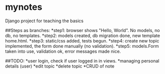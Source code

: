 # mynotes
Django project for teaching the basics

##Steps as branches:
*step1: browser shows "Hello, World". No models, no db, no templates.
*step2: models created, db migration done, new template home.html.
*step3: static/css added, tests begun.
*step4: create new topic implemented, the form done manually (no validation).
*step5: models.Form taken into use, validation ok, error messages made nice.

##TODO:
*user login, check if user logged in in views.
*managing personal details (user)
*edit topic
*delete topic
*CRUD of note
